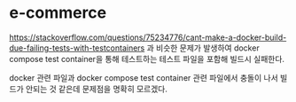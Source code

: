 # e-commerce

https://stackoverflow.com/questions/75234776/cant-make-a-docker-build-due-failing-tests-with-testcontainers 과 비슷한 문제가 발생하여
docker compose test container을 통해 테스트하는 테스트 파일을 포함해 빌드시 실패한다.

docker 관련 파일과 docker compose test container 관련 파일에서 충돌이 나서 빌드가 안되는 것 같은데 문제점을 명확히 모르겠다.